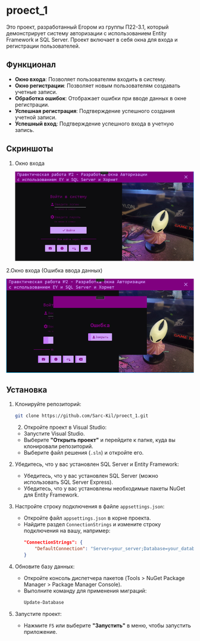 # proect_1
Это проект, разработанный Егором из группы П22-3.1, который демонстрирует систему авторизации с использованием Entity Framework и SQL Server. Проект включает в себя окна для входа и регистрации пользователей.

## Функционал

- **Окно входа**: Позволяет пользователям входить в систему.
- **Окно регистрации**: Позволяет новым пользователям создавать учетные записи.
- **Обработка ошибок**: Отображает ошибки при вводе данных в окне регистрации.
- **Успешная регистрация**: Подтверждение успешного создания учетной записи.
- **Успешный вход**: Подтверждение успешного входа в учетную запись.


## Скриншоты

1. Окно входа
   
   ![](https://github.com/Sarc-Kil/proect_1/blob/master/screnchot/Снимок1.PNG)

2.Окно входа (Ошибка ввода данных)

   ![](https://github.com/Sarc-Kil/proect_1/blob/master/screnchot/Снимок.PNG)
## Установка

1. Клонируйте репозиторий:
   ```bash
   git clone https://github.com/Sarc-Kil/proect_1.git
    ```
   2. Откройте проект в Visual Studio:
   - Запустите Visual Studio.
   - Выберите **"Открыть проект"** и перейдите к папке, куда вы клонировали репозиторий.
   - Выберите файл решения (`.sln`) и откройте его.

3. Убедитесь, что у вас установлен SQL Server и Entity Framework:
   - Убедитесь, что у вас установлен SQL Server (можно использовать SQL Server Express).
   - Убедитесь, что у вас установлены необходимые пакеты NuGet для Entity Framework.

4. Настройте строку подключения в файле `appsettings.json`:
   - Откройте файл `appsettings.json` в корне проекта.
   - Найдите раздел `ConnectionStrings` и измените строку подключения на вашу, например:
     ```json
     "ConnectionStrings": {
         "DefaultConnection": "Server=your_server;Database=your_database;User   Id=your_username;Password=your_password;"
     }
     ```

5. Обновите базу данных:
   - Откройте консоль диспетчера пакетов (Tools > NuGet Package Manager > Package Manager Console).
   - Выполните команду для применения миграций:
     ```bash
     Update-Database
     ```

6. Запустите проект:
   - Нажмите `F5` или выберите **"Запустить"** в меню, чтобы запустить приложение.
